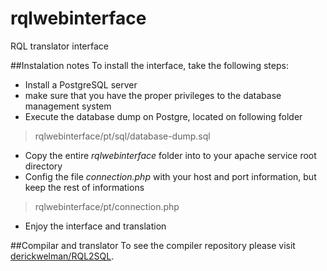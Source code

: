 # rqlwebinterface
RQL translator interface

##Instalation notes
To install the interface, take the following steps:
- Install a PostgreSQL server
- make sure that you have the proper privileges to the database management system
- Execute the database dump on Postgre, located on following folder

> rqlwebinterface/pt/sql/database-dump.sql

- Copy the entire *rqlwebinterface* folder into to your apache service root directory
- Config the file *connection.php* with your host and port information, but keep the rest of informations

> rqlwebinterface/pt/connection.php

- Enjoy the interface and translation

##Compilar and translator
To see the compiler repository please visit [derickwelman/RQL2SQL](https://github.com/derickwelman/RQL2SQL).